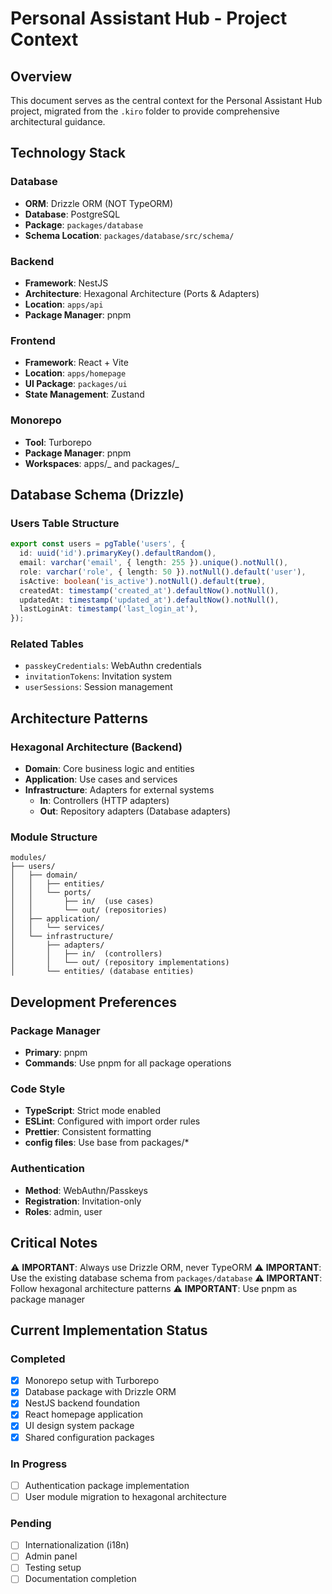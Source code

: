 # Personal Assistant Hub - Project Context

## Overview

This document serves as the central context for the Personal Assistant Hub project, migrated from the `.kiro` folder to provide comprehensive architectural guidance.

## Technology Stack

### Database

- **ORM**: Drizzle ORM (NOT TypeORM)
- **Database**: PostgreSQL
- **Package**: `packages/database`
- **Schema Location**: `packages/database/src/schema/`

### Backend

- **Framework**: NestJS
- **Architecture**: Hexagonal Architecture (Ports & Adapters)
- **Location**: `apps/api`
- **Package Manager**: pnpm

### Frontend

- **Framework**: React + Vite
- **Location**: `apps/homepage`
- **UI Package**: `packages/ui`
- **State Management**: Zustand

### Monorepo

- **Tool**: Turborepo
- **Package Manager**: pnpm
- **Workspaces**: apps/_ and packages/_

## Database Schema (Drizzle)

### Users Table Structure

```typescript
export const users = pgTable('users', {
  id: uuid('id').primaryKey().defaultRandom(),
  email: varchar('email', { length: 255 }).unique().notNull(),
  role: varchar('role', { length: 50 }).notNull().default('user'),
  isActive: boolean('is_active').notNull().default(true),
  createdAt: timestamp('created_at').defaultNow().notNull(),
  updatedAt: timestamp('updated_at').defaultNow().notNull(),
  lastLoginAt: timestamp('last_login_at'),
});
```

### Related Tables

- `passkeyCredentials`: WebAuthn credentials
- `invitationTokens`: Invitation system
- `userSessions`: Session management

## Architecture Patterns

### Hexagonal Architecture (Backend)

- **Domain**: Core business logic and entities
- **Application**: Use cases and services
- **Infrastructure**: Adapters for external systems
  - **In**: Controllers (HTTP adapters)
  - **Out**: Repository adapters (Database adapters)

### Module Structure

```
modules/
├── users/
│   ├── domain/
│   │   ├── entities/
│   │   └── ports/
│   │       ├── in/  (use cases)
│   │       └── out/ (repositories)
│   ├── application/
│   │   └── services/
│   └── infrastructure/
│       ├── adapters/
│       │   ├── in/  (controllers)
│       │   └── out/ (repository implementations)
│       └── entities/ (database entities)
```

## Development Preferences

### Package Manager

- **Primary**: pnpm
- **Commands**: Use pnpm for all package operations

### Code Style

- **TypeScript**: Strict mode enabled
- **ESLint**: Configured with import order rules
- **Prettier**: Consistent formatting
- **config files**: Use base from packages/\*

### Authentication

- **Method**: WebAuthn/Passkeys
- **Registration**: Invitation-only
- **Roles**: admin, user

## Critical Notes

⚠️ **IMPORTANT**: Always use Drizzle ORM, never TypeORM
⚠️ **IMPORTANT**: Use the existing database schema from `packages/database`
⚠️ **IMPORTANT**: Follow hexagonal architecture patterns
⚠️ **IMPORTANT**: Use pnpm as package manager

## Current Implementation Status

### Completed

- [x] Monorepo setup with Turborepo
- [x] Database package with Drizzle ORM
- [x] NestJS backend foundation
- [x] React homepage application
- [x] UI design system package
- [x] Shared configuration packages

### In Progress

- [ ] Authentication package implementation
- [ ] User module migration to hexagonal architecture

### Pending

- [ ] Internationalization (i18n)
- [ ] Admin panel
- [ ] Testing setup
- [ ] Documentation completion
